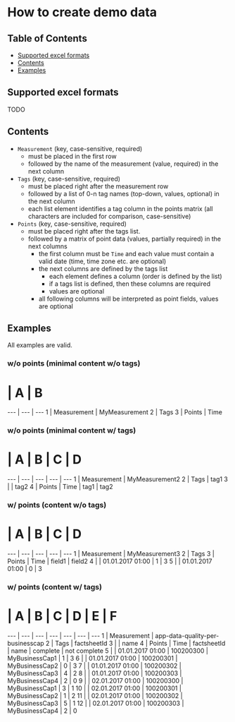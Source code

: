 # How to create demo data

## Table of Contents
 
- [Supported excel formats](#supported-excel-formats)
- [Contents](#contents)
- [Examples](#examples)

## Supported excel formats

TODO

## Contents

* ```Measurement``` (key, case-sensitive, required)
	* must be placed in the first row
	* followed by the name of the measurement (value, required) in the next column
* ```Tags``` (key, case-sensitive, required)
	* must be placed right after the measurement row
	* followed by a list of 0-n tag names (top-down, values, optional) in the next column
	* each list element identifies a tag column in the points matrix (all characters are included for comparison, case-sensitive)
* ```Points``` (key, case-sensitive, required)
	* must be placed right after the tags list.
	* followed by a matrix of point data (values, partially required) in the next columns
		* the first column must be ```Time``` and each value must contain a valid date (time, time zone etc. are optional)
		* the next columns are defined by the tags list
			* each element defines a column (order is defined by the list)
			* if a tags list is defined, then these columns are required
			* values are optional
		* all following columns will be interpreted as point fields, values are optional

## Examples

All examples are valid.

### w/o points (minimal content w/o tags)

 #  |  A  |  B
--- | --- | ---
  1 | Measurement | MyMeasurement
  2 | Tags
  3 | Points | Time

### w/o points (minimal content w/ tags)

 #  |  A  |  B  |  C  |  D
--- | --- | --- | --- | ---
  1 | Measurement | MyMeasurement2
  2 | Tags | tag1
  3 | | tag2
  4 | Points | Time | tag1 | tag2

### w/ points (content w/o tags)

 #  |  A  |  B  |  C  |  D
--- | --- | --- | --- | ---
  1 | Measurement | MyMeasurement3
  2 | Tags
  3 | Points | Time | field1 | field2
  4 | | 01.01.2017 01:00 | 1 | 3
  5 | | 01.01.2017 01:00 | 0 | 3

### w/ points (content w/ tags)

 #  |  A  |  B  |  C  |  D  |  E  |  F
--- | --- | --- | --- | --- | --- | ---
  1 | Measurement | app-data-quality-per-businesscap
  2 | Tags | factsheetId
  3 | | name
  4 | Points | Time | factsheetId | name | complete | not complete
  5 | | 01.01.2017 01:00 | 100200300 | MyBusinessCap1 | 1 | 3
  6 | | 01.01.2017 01:00 | 100200301 | MyBusinessCap2 | 0 | 3
  7 | | 01.01.2017 01:00 | 100200302 | MyBusinessCap3 | 4 | 2
  8 | | 01.01.2017 01:00 | 100200303 | MyBusinessCap4 | 2 | 0
  9 | | 02.01.2017 01:00 | 100200300 | MyBusinessCap1 | 3 | 1
 10 | | 02.01.2017 01:00 | 100200301 | MyBusinessCap2 | 1 | 2
 11 | | 02.01.2017 01:00 | 100200302 | MyBusinessCap3 | 5 | 1
 12 | | 02.01.2017 01:00 | 100200303 | MyBusinessCap4 | 2 | 0














